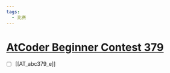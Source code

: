 ```yaml
---
tags:
  - 比赛
---
```

# [AtCoder Beginner Contest 379](https://atcoder.jp/contests/abc379/)

- [ ] [[AT_abc379_e]]
